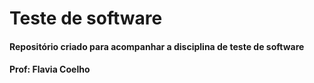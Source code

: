 # Teste de software

#### Repositório criado para acompanhar a disciplina de teste de software

#### Prof: Flavia Coelho




